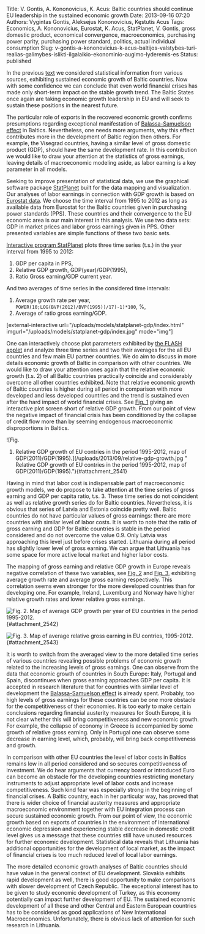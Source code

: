 Title: V. Gontis, A. Kononovicius, K. Acus: Baltic countries should continue EU leadership in the sustained economic growth
Date: 2013-09-16 07:20
Authors: Vygintas Gontis, Aleksejus Kononovicius, Kęstutis Acus
Tags: Economics, A. Kononovicius, Eurostat, K. Acus, StatPlanet, V. Gontis, gross domestic product, economical convergence, macroeconomics, purchasing power parity, purchasing power standard, politics, actual individual consumption
Slug: v-gontis-a-kononovicius-k-acus-baltijos-valstybes-turi-realias-galimybes-islikti-ilgalaikio-ekonominio-augimo-lyderemis-es
Status: published

In the
previous
[text](/baltijos-valstybiu-ekonomikos-vejasi-ir-lenkia-vysegrado-salis/)
we considered statistical information from various sources, exhibiting
sustained economic growth of Baltic countries. Now with some confidence
we can conclude that even world financial crises has made only
short-term impact on the stable growth trend. The Baltic States once
again are taking economic growth leadership in EU and will seek to
sustain these positions in the nearest future.

The particular role of exports in the recovered economic growth confirms
presumptions regarding exceptional manifestation of [Balassa-Samuelson
effect](http://en.wikipedia.org/wiki/Balassa%E2%80%93Samuelson_effect "Read about Balassa-Samuelson effect on Wikipedia")
in Baltics. Nevertheless, one needs more arguments, why this effect
contributes more in the development of Baltic region then others. For
example, the Visegrad countries, having a similar level of gross
domestic product (GDP), should have the same development rate. In this
contribution we would like to draw your attention at the statistics of
gross earnings, leaving details of macroeconomic modeling aside, as
labor earning is a key parameter in all models.  
<!--more-->

Seeking to improve presentation of statistical data, we use the
graphical software package
[StatPlanet](http://www.statsilk.com/software/statplanet) built for the
data mapping and visualization. Our analyses of labor earnings in
connection with GDP growth is based on [Eurostat
data](http://epp.eurostat.ec.europa.eu/portal/page/portal/eurostat/home).
We choose the time interval from 1995 to 2012 as long as available data
from Eurostat for the Baltic countries given in purchasing power
standards (PPS). These countries and their convergence to the EU
economic area is our main interest in this analysis. We use two data
sets: GDP in market prices and labor gross earnings given in PPS. Other
presented variables are simple functions of these two basic sets.

[Interactive program
StatPlanet](/uploads/models/statplanet-gdp/index.html)
plots three time series (t.s.) in the year interval from 1995 to 2012:

1.  GDP per capita in PPS,
2.  Relative GDP growth, GDP(year)/GDP(1995),
3.  Ratio Gross earning/GDP current year.

And two averages of time series in the considered time intervals:

1.  Average growth rate per year,
    `POWER(10;LOG(BVP(2012)/BVP(1995))/17)-1)*100`, %,
2.  Average of ratio gross earning/GDP.

[external-interactive
url="/uploads/models/statplanet-gdp/index.html"
imgurl="/uploads/models/statplanet-gdp/index.jpg"
mode="img"]

One can interactively choose plot parameters exhibited by [the FLASH
applet](/uploads/models/statplanet-gdp/index.html) and analyze
three time series and two their averages for the all EU countries and
few main EU partner countries. We do aim to discuss in more details
economic growth of Baltic in comparison with other countries. We would
like to draw your attention ones again that the relative economic growth
(t.s. 2) of all Baltic countries practically coincide and considerably
overcome all other countries exhibited. Note that relative economic
growth of Baltic countries is higher during all period in comparison
with more developed and less developed countries and the trend is
sustained even after the hard impact of world financial crises. See
[Fig. 1](#attachment_2541) giving an interactive plot screen short of
relative GDP growth. From our point of view the negative impact of
financial crisis has been conditioned by the collapse of credit flow
more than by seeming endogenous macroeconomic disproportions in Baltics.

![Fig.
1. Relative GDP growth of EU contries in the period 1995-2012, map of
GDP(2011)/GDP(1995).](/uploads/2013/09/relative-gdp-growth.jpg "
Relative GDP growth of EU contries in the period 1995-2012, map
of GDP(2011)/GDP(1995)."){#attachment_2541} 

Having in mind that labor cost is indispensable part of macroeconomic
growth models, we do propose to take attention at the time series of
gross earning and GDP per capita ratio, t.s. 3. These time series do not
coincident as well as relative growth series do for Baltic countries.
Nevertheless, it is obvious that series of Latvia and Estonia coincide
pretty well. Baltic countries do not have particular values of gross
earnings: there are more countries with similar level of labor costs. It
is worth to note that the ratio of gross earning and GDP for Baltic
countries is stable in the period considered and do not overcome the
value 0.9. Only Latvia was approaching this level just before crises
started. Lithuania during all period has slightly lower level of gross
earning. We can argue that Lithuania has some space for more active
local market and higher labor costs.

The mapping of gross earning and relative GDP growth in Europe reveals
negative correlation of these two variables, see [Fig.
2](#attachment_2542) and [Fig. 3](#attachment_2543), exhibiting average
growth rate and average gross earning respectively. This correlation
seems even stronger for the more developed countries than for developing
one. For example, Ireland, Luxemburg and Norway have higher relative
growth rates and lower relative gross earnings.

![Fig.
2. Map of average GDP growth per year of EU countries in the period
1995-2012.](/uploads/2013/09/eu-gdp-growth.jpg "
Map of average GDP growth per year of EU countries in the period
1995-2012."){#attachment_2542} 

![Fig.
3. Map of average relative gross earning in EU contries,
1995-2012.](/uploads/2013/09/mean-relative-wage.jpg "
Map of average relative gross earning in EU contries,
1995-2012."){#attachment_2543} 

It is worth to switch from the averaged view to the more detailed time
series of various countries revealing possible problems of economic
growth related to the increasing levels of gross earnings. One can
observe from the data that economic growth of countries in South Europe:
Italy, Portugal and Spain, discontinues when gross earning approaches
GDP per capita. It is accepted in research literature that for countries
with similar level of development the [Balassa-Samuelson
effect](http://en.wikipedia.org/wiki/Balassa%E2%80%93Samuelson_effect "Read about Balassa-Samuelson effect on Wikipedia")
is already spent. Probably, too high levels of gross earnings for these
countries can be one more obstacle for the competitiveness of their
economies. It is too early to make certain conclusions regarding
financial austerity measures for South Europe, it is not clear whether
this will bring competitiveness and new economic growth. For example,
the collapse of economy in Greece is accompanied by some growth of
relative gross earning. Only in Portugal one can observe some decrease
in earning level, which, probably, will bring back competitiveness and
growth.

In comparison with other EU countries the level of labor costs in
Baltics remains low in all period considered and so secures
competitiveness of investment. We do hear arguments that currency board
or introduced Euro can become an obstacle for the developing countries
restricting monetary instruments to adjust appropriate level of labor
costs and increase competitiveness. Such kind fear was especially strong
in the beginning of financial crises. A Baltic country, each in her
particular way, has proved that there is wider choice of financial
austerity measures and appropriate macroeconomic environment together
with EU integration process can secure sustained economic growth. From
our point of view, the economic growth based on exports of countries in
the environment of international economic depression and experiencing
stable decrease in domestic credit level gives us a message that these
countries still have unused resources for further economic development.
Statistical data reveals that Lithuania has additional opportunities for
the development of local market, as the impact of financial crises is
too much reduced level of local labor earnings.

The more detailed economic growth analyses of Baltic countries should
have value in the general context of EU development. Slovakia exhibits
rapid development as well, there is good opportunity to make comparisons
with slower development of Czech Republic. The exceptional interest has
to be given to study economic development of Turkey, as this economy
potentially can impact further development of EU. The sustained economic
development of all these and other Central and Eastern European
countries has to be considered as good applications of New International
Macroeconomics. Unfortunately, there is obvious lack of attention for
such research in Lithuania.
